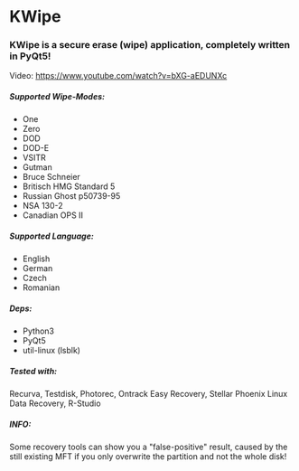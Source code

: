 # KWipe
### KWipe is a secure erase (wipe) application, completely written in PyQt5!

Video: https://www.youtube.com/watch?v=bXG-aEDUNXc

##### Supported Wipe-Modes:
- One
- Zero
- DOD
- DOD-E
- VSITR
- Gutman
- Bruce Schneier
- Britisch HMG Standard 5
- Russian Ghost p50739-95
- NSA 130-2
- Canadian OPS II 

##### Supported Language:
- English
- German
- Czech
- Romanian

##### Deps:
- Python3
- PyQt5
- util-linux (lsblk)


##### Tested with:
Recurva, Testdisk, Photorec, Ontrack Easy Recovery, Stellar Phoenix Linux Data Recovery, R-Studio 


##### INFO:
Some recovery tools can show you a "false-positive" result, caused by the still existing MFT if you only overwrite the partition and not the whole disk!
